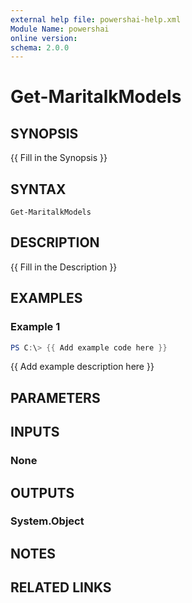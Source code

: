```yaml
---
external help file: powershai-help.xml
Module Name: powershai
online version:
schema: 2.0.0
---
```


# Get-MaritalkModels

## SYNOPSIS
{{ Fill in the Synopsis }}

## SYNTAX

```
Get-MaritalkModels
```

## DESCRIPTION
{{ Fill in the Description }}

## EXAMPLES

### Example 1
```powershell
PS C:\> {{ Add example code here }}
```

{{ Add example description here }}

## PARAMETERS

## INPUTS

### None

## OUTPUTS

### System.Object
## NOTES

## RELATED LINKS
